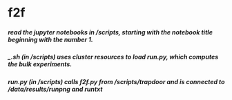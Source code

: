 # f2f

##### read the jupyter notebooks in /scripts, starting with the notebook title beginning with the number 1.
##### _.sh (in /scripts) uses cluster resources to load run.py, which computes the bulk experiments.
##### run.py (in /scripts) calls f2f.py from /scripts/trapdoor and is connected to /data/results/runpng and runtxt
